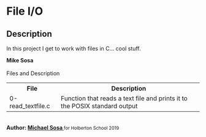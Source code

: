 <h1>File I/O</h1>
<h2>Description</h2>
<p>In this project I get to work with files in C... cool stuff.</p>
<strong>Mike Sosa</strong>
<br><br>
<caption>Files and Description</caption>
<table style="width:100%">
	<tr>
		<th>File</th>
		<th>Description</th>
	</tr>
	<tr>
		<td>0-read_textfile.c</td>
		<td>Function that reads a text file and prints it to the POSIX standard output</td>
	</tr>
</table>
<br>
<strong>Author: <a href="https://twitter.com/micael_sosa" target="_blank">Michael Sosa </a></strong><small>for Holberton School 2019</small>
